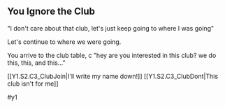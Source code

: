 ## You Ignore the Club

"I don't care about that club, let's just keep going to where I was going"

Let's continue to where we were going.

You arrive to the club table, 
c "hey are you interested in this club? we do this, this, and this..."

[[Y1.S2.C3_ClubJoin|I'll write my name down!]]
[[Y1.S2.C3_ClubDont|This club isn't for me]]

#y1